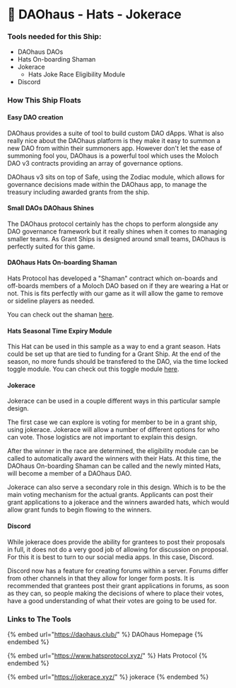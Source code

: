# 🏰 DAOhaus - Hats - Jokerace

### Tools needed for this Ship:

* DAOhaus DAOs
* Hats On-boarding Shaman
* Jokerace
  * Hats Joke Race Eligibility Module
* Discord

### How This Ship Floats

#### Easy DAO creation

DAOhaus provides a suite of tool to build custom DAO dApps. What is also really nice about the DAOhaus platform is they make it easy to summon a new DAO from within their summoners app. However don't let the ease of summoning fool you, DAOhaus is a powerful tool which uses the Moloch DAO v3 contracts providing an array of governance options.

DAOhaus v3 sits on top of Safe, using the Zodiac module, which allows for governance decisions made within the DAOhaus app, to manage the treasury including awarded grants from the ship.

#### Small DAOs DAOhaus Shines

The DAOhaus protocol certainly has the chops to perform alongside any DAO governance framework but it really shines when it comes to managing smaller teams. As Grant Ships is designed around small teams, DAOhaus is perfectly suited for this game.

#### DAOhaus Hats On-boarding Shaman

Hats Protocol has developed a "Shaman" contract which on-boards and off-boards members of a Moloch DAO based on if they are wearing a Hat or not. This is fits perfectly with our game as it will allow the game to remove or sideline players as needed.

You can check out the shaman [here](https://github.com/grantships/hats-baal-shamans).

#### Hats Seasonal Time Expiry Module

This Hat can be used in this sample as a way to end a grant season. Hats could be set up that are tied to funding for a Grant Ship. At the end of the season, no more funds should be transfered to the DAO, via the time locked toggle module. You can check out this toggle module [here](https://github.com/Hats-Protocol/season-toggle).

#### Jokerace

Jokerace can be used in a couple different ways in this particular sample design.

The first case we can explore is voting for member to be in a grant ship, using jokerace. Jokerace will allow a number of different options for who can vote. Those logistics are not important to explain this design.

After the winner in the race are determined, the eligibility module can be called to automatically award the winners with their Hats. At this time, the DAOhaus On-boarding Shaman can be called and the newly minted Hats, will become a member of a DAOhaus DAO.

Jokerace can also serve a secondary role in this design. Which is to be the main voting mechanism for the actual grants. Applicants can post their grant applications to a jokerace and the winners awarded hats, which would allow grant funds to begin flowing to the winners.

#### Discord

While jokerace does provide the ability for grantees to post their proposals in full, it does not do a very good job of allowing for discussion on proposal. For this it is best to turn to our social media apps. In this case, Discord.

Discord now has a feature for creating forums within a server. Forums differ from other channels in that they allow for longer form posts. It is recommended that grantees post their grant applications in forums, as soon as they can, so people making the decisions of where to place their votes, have a good understanding of what their votes are going to be used for.

### Links to The Tools

{% embed url="https://daohaus.club/" %}
DAOhaus Homepage
{% endembed %}

{% embed url="https://www.hatsprotocol.xyz/" %}
Hats Protocol
{% endembed %}

{% embed url="https://jokerace.xyz/" %}
jokerace
{% endembed %}
